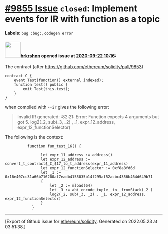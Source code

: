 # [\#9855 Issue](https://github.com/ethereum/solidity/issues/9855) `closed`: Implement events for IR with function as a topic
**Labels**: `bug :bug:`, `codegen error`


#### <img src="https://avatars.githubusercontent.com/u/13174375?u=52d702cb6bec53b561afa293cf9cd53ef7a63924&v=4" width="50">[hrkrshnn](https://github.com/hrkrshnn) opened issue at [2020-09-22 10:16](https://github.com/ethereum/solidity/issues/9855):

The contract (after https://github.com/ethereum/solidity/pull/9853)
```solidity
contract C {
	event Test(function() external indexed);
	function test() public {
		emit Test(this.test);
	}
}
```

when compiled with `--ir` gives the following error:

>Invalid IR generated:
:82:21: Error: Function expects 4 arguments but got 5.
                    log2(_2, sub(_3, _2) , _1, expr_12_address, expr_12_functionSelector)

The following is the context:
```
          function fun_test_16() {

                let expr_11_address := address()
                let expr_12_address := convert_t_contract$_C_$17_to_t_address(expr_11_address)
                let expr_12_functionSelector := 0xf8a8fd6d
                let _1 := 0x16e407cc31a66b716200af7eadb4155035b14f295af52acbc4356b464d649b71
                {
                    let _2 := mload(64)
                    let _3 := abi_encode_tuple__to__fromStack(_2 )
                    log2(_2, sub(_3, _2) , _1, expr_12_address, expr_12_functionSelector)
                }
            }
```





-------------------------------------------------------------------------------



[Export of Github issue for [ethereum/solidity](https://github.com/ethereum/solidity). Generated on 2022.05.23 at 03:51:38.]
